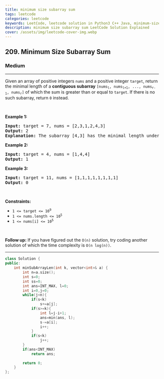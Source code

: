 ```yaml
---
title: minimum size subarray sum
tags: leetcode
categories: leetcode
keywords: LeetCode, leetcode solution in Python3 C++ Java, minimum-size-subarray-sum solution
description: minimum size subarray sum LeetCode Solution Explained
cover: /assets/img/leetcode-cover-img.webp
---
```



<h2>209. Minimum Size Subarray Sum</h2><h3>Medium</h3><hr><div><p>Given an array of positive integers <code>nums</code> and a positive integer <code>target</code>, return the minimal length of a <strong>contiguous subarray</strong> <code>[nums<sub>l</sub>, nums<sub>l+1</sub>, ..., nums<sub>r-1</sub>, nums<sub>r</sub>]</code> of which the sum is greater than or equal to <code>target</code>. If there is no such subarray, return <code>0</code> instead.</p>

<p>&nbsp;</p>
<p><strong>Example 1:</strong></p>

<pre><strong>Input:</strong> target = 7, nums = [2,3,1,2,4,3]
<strong>Output:</strong> 2
<strong>Explanation:</strong> The subarray [4,3] has the minimal length under the problem constraint.
</pre>

<p><strong>Example 2:</strong></p>

<pre><strong>Input:</strong> target = 4, nums = [1,4,4]
<strong>Output:</strong> 1
</pre>

<p><strong>Example 3:</strong></p>

<pre><strong>Input:</strong> target = 11, nums = [1,1,1,1,1,1,1,1]
<strong>Output:</strong> 0
</pre>

<p>&nbsp;</p>
<p><strong>Constraints:</strong></p>

<ul>
	<li><code>1 &lt;= target &lt;= 10<sup>9</sup></code></li>
	<li><code>1 &lt;= nums.length &lt;= 10<sup>5</sup></code></li>
	<li><code>1 &lt;= nums[i] &lt;= 10<sup>5</sup></code></li>
</ul>

<p>&nbsp;</p>
<strong>Follow up:</strong> If you have figured out the <code>O(n)</code> solution, try coding another solution of which the time complexity is <code>O(n log(n))</code>.</div>

---




```cpp
class Solution {
public:
    int minSubArrayLen(int k, vector<int>& a) {
        int n=a.size();
        int s=0;
        int ss=0;
        int ans=INT_MAX, l=0;
        int i=0,j=0;
        while(j<n){
            if(s<k)
                s+=a[j];
            if(s>=k){
                int l=j-i+1;
                ans=min(ans, l);
                s-=a[i];
                i++;
            }
            if(s<k)
                j++;
        }
        if(ans<INT_MAX)
            return ans;
        
        return 0;
    }
};
```
